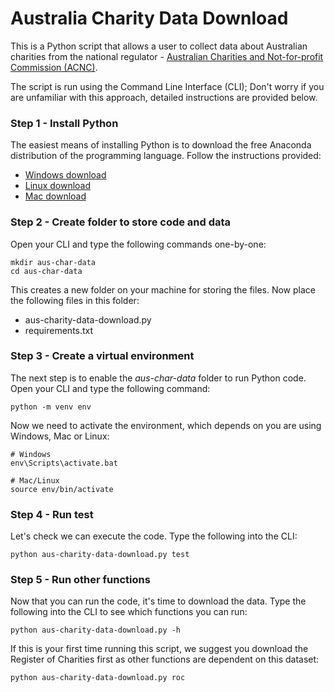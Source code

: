 # Australia Charity Data Download

This is a Python script that allows a user to collect data about Australian charities from the national regulator - <a href="https://www.acnc.gov.au/" target=_blank>Australian Charities and Not-for-profit Commission (ACNC)</a>.

The script is run using the Command Line Interface (CLI); Don't worry if you are unfamiliar with this approach, detailed instructions are provided below.

### Step 1 - Install Python

The easiest means of installing Python is to download the free Anaconda distribution of the programming language. Follow the instructions provided:
* <a href="https://www.anaconda.com/distribution/#windows" target=_blank>Windows download</a>
* <a href="https://www.anaconda.com/distribution/#linux" target=_blank>Linux download</a>
* <a href="https://www.anaconda.com/distribution/#macos" target=_blank>Mac download</a>

### Step 2 - Create folder to store code and data

Open your CLI and type the following commands one-by-one:
```
mkdir aus-char-data
cd aus-char-data
```

This creates a new folder on your machine for storing the files. Now place the following files in this folder:
* aus-charity-data-download.py
* requirements.txt

### Step 3 - Create a virtual environment

The next step is to enable the *aus-char-data* folder to run Python code. Open your CLI and type the following command:
```
python -m venv env
```

Now we need to activate the environment, which depends on you are using Windows, Mac or Linux:
```
# Windows
env\Scripts\activate.bat

# Mac/Linux
source env/bin/activate
```

### Step 4 - Run test

Let's check we can execute the code. Type the following into the CLI:
```
python aus-charity-data-download.py test
```

### Step 5 - Run other functions

Now that you can run the code, it's time to download the data. Type the following into the CLI to see which functions you can run:
```
python aus-charity-data-download.py -h
```

If this is your first time running this script, we suggest you download the Register of Charities first as other functions are dependent on this dataset:
```
python aus-charity-data-download.py roc
```
